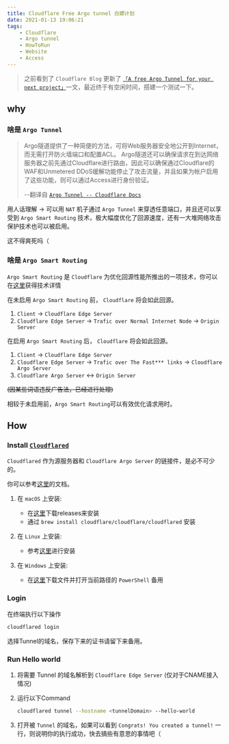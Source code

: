 ```yaml
---
title: Cloudflare Free Argo tunnel 白嫖计划 
date: 2021-01-13 19:06:21
tags:
    - Cloudflare
    - Argo tunnel
    - HowToRun
    - Website
    - Access
---
```

> 之前看到了 `Cloudflare Blog` 更新了 [`「A free Argo Tunnel for your next project」`](https://blog.cloudflare.com/a-free-argo-tunnel-for-your-next-project/)一文，最近终于有空闲时间，搭建一个测试一下。

<!--more-->

## why

### 啥是 `Argo Tunnel`

> Argo隧道提供了一种简便的方法，可将Web服务器安全地公开到Internet，而无需打开防火墙端口和配置ACL。 Argo隧道还可以确保请求在到达网络服务器之前先通过Cloudflare进行路由，因此可以确保通过Cloudflare的WAF和Unmetered DDoS缓解功能停止了攻击流量，并且如果为帐户启用了这些功能，则可以通过Access进行身份验证。
>
> --翻译自 [`Argo Tunnel -- Cloudflare Docs`](https://developers.cloudflare.com/argo-tunnel/)

用人话理解 -> 可以用 `NAT` 机子通过 `Argo Tunnel` 来穿透任意端口，并且还可以享受到 `Argo Smart Routing` 技术，极大幅度优化了回源速度，还有一大堆网络攻击保护技术也可以被启用。

这不得爽死吗（

### 啥是 `Argo Smart Routing`

`Argo Smart Routing` 是 `Cloudflare` 为优化回源性能所推出的一项技术，你可以在[这里](https://www.cloudflare.com/en-gb/products/argo-smart-routing/)获得技术详情

在未启用 `Argo Smart Routing` 前， `Cloudflare` 将会如此回源。

1. `Client` -> `Cloudflare Edge Server`
2. `Cloudflare Edge Server` -> `Trafic over Normal Internet Node` -> `Origin Server`

在启用 `Argo Smart Routing` 后， `Cloudflare` 将会如此回源。

1. `Client` -> `Cloudflare Edge Server`
2. `Cloudflare Edge Server` -> `Trafic over The Fast*** links` -> `Cloudflare Argo Server`
3. `Cloudflare Argo Server` <-> `Origin Server`

~~(因某些词语违反广告法，已经进行处理)~~

相较于未启用前，`Argo Smart Routing`可以有效优化请求用时。

## How

### Install [`Cloudflared`](https://github.com/cloudflare/cloudflared)

`Cloudflared` 作为源服务器和 `Cloudflare Argo Server` 的链接件，是必不可少的。

你可以参考[这里](https://github.com/cloudflare/cloudflared#installing-cloudflared)的文档。

1. 在 `macOS` 上安装:
    - 在[这里](https://github.com/cloudflare/cloudflared/releases)下载releases来安装
    - 通过 `brew install cloudflare/cloudflare/cloudflared` 安装

2. 在 `Linux` 上安装:
    - 参考[这里](https://developers.cloudflare.com/argo-tunnel/getting-started/installation#linux)进行安装

3. 在 `Windows` 上安装:
    - 在[这里](https://github.com/cloudflare/cloudflared/releases)下载文件并打开当前路径的 `PowerShell` 备用

### Login

在终端执行以下操作

```bash
cloudflared login
```

选择Tunnel的域名，保存下来的证书请留下来备用。

### Run Hello world

1. 将需要 Tunnel 的域名解析到 `Cloudflare Edge Server` (仅对于CNAME接入情况)
2. 运行以下Command

    ```bash
    cloudflared tunnel --hostname <tunnelDomain> --hello-world
    ```

3. 打开被 `Tunnel` 的域名，如果可以看到 `Congrats! You created a tunnel!` 一行，则说明你的执行成功，快去搞些有意思的事情吧（
